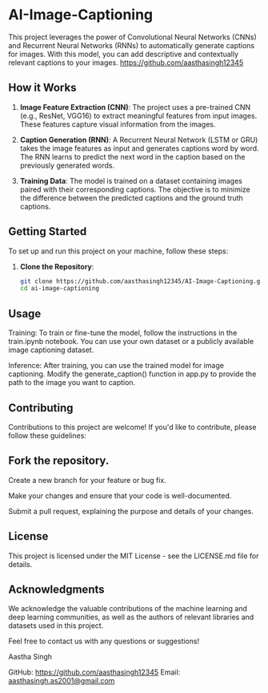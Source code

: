 # AI-Image-Captioning

This project leverages the power of Convolutional Neural Networks (CNNs) and Recurrent Neural Networks (RNNs) to automatically generate captions for images. With this model, you can add descriptive and contextually relevant captions to your images.
https://github.com/aasthasingh12345
## How it Works

1. **Image Feature Extraction (CNN)**: The project uses a pre-trained CNN (e.g., ResNet, VGG16) to extract meaningful features from input images. These features capture visual information from the images.

2. **Caption Generation (RNN)**: A Recurrent Neural Network (LSTM or GRU) takes the image features as input and generates captions word by word. The RNN learns to predict the next word in the caption based on the previously generated words.

3. **Training Data**: The model is trained on a dataset containing images paired with their corresponding captions. The objective is to minimize the difference between the predicted captions and the ground truth captions.

## Getting Started

To set up and run this project on your machine, follow these steps:

1. **Clone the Repository**:

   ```sh
   git clone https://github.com/aasthasingh12345/AI-Image-Captioning.git
   cd ai-image-captioning


## Usage
Training: To train or fine-tune the model, follow the instructions in the train.ipynb notebook. You can use your own dataset or a publicly available image captioning dataset.

Inference: After training, you can use the trained model for image captioning. Modify the generate_caption() function in app.py to provide the path to the image you want to caption.

## Contributing
Contributions to this project are welcome! If you'd like to contribute, please follow these guidelines:

## Fork the repository.

Create a new branch for your feature or bug fix.

Make your changes and ensure that your code is well-documented.

Submit a pull request, explaining the purpose and details of your changes.

## License
This project is licensed under the MIT License - see the LICENSE.md file for details.

## Acknowledgments
We acknowledge the valuable contributions of the machine learning and deep learning communities, as well as the authors of relevant libraries and datasets used in this project.

Feel free to contact us with any questions or suggestions!

Aastha Singh

GitHub: https://github.com/aasthasingh12345
Email: aasthasingh.as2001@gmail.com
